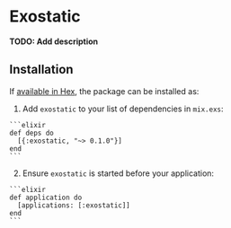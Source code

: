 # Exostatic

**TODO: Add description**

## Installation

If [available in Hex](https://hex.pm/docs/publish), the package can be installed as:

  1. Add `exostatic` to your list of dependencies in `mix.exs`:

    ```elixir
    def deps do
      [{:exostatic, "~> 0.1.0"}]
    end
    ```

  2. Ensure `exostatic` is started before your application:

    ```elixir
    def application do
      [applications: [:exostatic]]
    end
    ```

